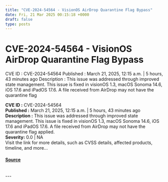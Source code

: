 ```yaml
---
title: "CVE-2024-54564 - VisionOS AirDrop Quarantine Flag Bypass"
date: Fri, 21 Mar 2025 00:15:18 +0000
draft: false
type: posts
---
```

# CVE-2024-54564 - VisionOS AirDrop Quarantine Flag Bypass





 CVE ID : CVE-2024-54564 Published : March 21, 2025, 12:15 a.m. | 5 hours, 43 minutes ago Description : This issue was addressed through improved state management. This issue is fixed in visionOS 1.3, macOS Sonoma 14.6, iOS 17.6 and iPadOS 17.6. A file received from AirDrop may not have the quarantine flag

**CVE ID :** CVE-2024-54564  
**Published :** March 21, 2025, 12:15 a.m. | 5 hours, 43 minutes ago  
**Description :** This issue was addressed through improved state management. This issue is fixed in visionOS 1.3, macOS Sonoma 14.6, iOS 17.6 and iPadOS 17.6. A file received from AirDrop may not have the quarantine flag applied.  
**Severity:** 0.0 | NA  
Visit the link for more details, such as CVSS details, affected products, timeline, and more...

#### [Source](https://cvefeed.io/vuln/detail/CVE-2024-54564)

<br/>
---
